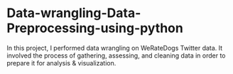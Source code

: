 # Data-wrangling-Data-Preprocessing-using-python
In this project, I performed data wrangling on WeRateDogs Twitter data. It involved the process of gathering, assessing, and cleaning data in order to prepare it for analysis &amp; visualization.
